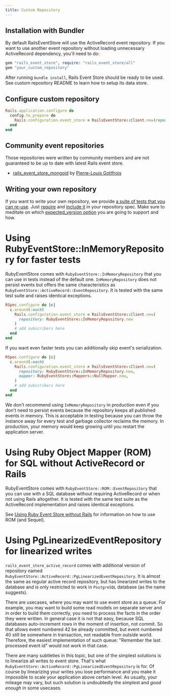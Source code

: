 ```yaml
---
title: Custom Repository
---
```


## Installation with Bundler

By default RailsEventStore will use the ActiveRecord event repository. If you want to use another event repository without loading unnecessary ActiveRecord dependency, you'll need to do:

```ruby
gem "rails_event_store", require: "rails_event_store/all"
gem "your_custom_repository"
```

After running `bundle install`, Rails Event Store should be ready to be used.
See custom repository README to learn how to setup its data store.

## Configure custom repository

```ruby
Rails.application.configure do
  config.to_prepare do
    Rails.configuration.event_store = RailsEventStore::Client.new(repository: YourCustomRepository.new)
  end
end
```

## Community event repositories

Those repositories were written by community members and are not guaranteed to be up to date with latest Rails event store.

- [rails_event_store_mongoid](https://github.com/gottfrois/rails_event_store_mongoid) by [Pierre-Louis Gottfrois](https://github.com/gottfrois)

## Writing your own repository

If you want to write your own repository, we provide [a suite of tests that you can re-use](https://github.com/RailsEventStore/rails_event_store/blob/master/ruby_event_store/lib/ruby_event_store/spec/event_repository_lint.rb). Just [require](https://github.com/RailsEventStore/rails_event_store/blob/a6ffb8a535373023296222bbbb5dd6ee131a6792/rails_event_store_active_record/spec/event_repository_spec.rb#L3) and [include it](https://github.com/RailsEventStore/rails_event_store/blob/a6ffb8a535373023296222bbbb5dd6ee131a6792/rails_event_store_active_record/spec/event_repository_spec.rb#L26) in your repository spec. Make sure to meditate on which [expected_version option](/docs/v2/expected_version//) you are going to support and how.

# Using RubyEventStore::InMemoryRepository for faster tests

RubyEventStore comes with `RubyEventStore::InMemoryRepository` that you can use in tests instead of the default one. `InMemoryRepository` does not persist events but offers the same characteristics as `RubyEventStore::ActiveRecord::EventRepository`. It is tested with the same test suite and raises identical exceptions.

```ruby
RSpec.configure do |c|
  c.around(:each)
    Rails.configuration.event_store = RailsEventStore::Client.new(
      repository: RubyEventStore::InMemoryRepository.new
    )
    # add subscribers here
  end
end
```

If you want even faster tests you can additionally skip event's serialization.

```ruby
RSpec.configure do |c|
  c.around(:each)
    Rails.configuration.event_store = RailsEventStore::Client.new(
      repository: RubyEventStore::InMemoryRepository.new,
      mapper: RubyEventStore::Mappers::NullMapper.new,
    )
    # add subscribers here
  end
end
```

We don't recommend using `InMemoryRepository` in production even if you don't need to persist events because the repository keeps all published events in memory. This is acceptable in testing because you can throw the instance away for every test and garbage collector reclaims the memory. In production, your memory would keep growing until you restart the application server.

# Using Ruby Object Mapper (ROM) for SQL without ActiveRecord or Rails

RubyEventStore comes with `RubyEventStore::ROM::EventRepository` that you can use with a SQL database without requiring ActiveRecord or when not using Rails altogether. It is tested with the same test suite as the ActiveRecord implementation and raises identical exceptions.

See [Using Ruby Event Store without Rails](https://railseventstore.org/docs/v2/without_rails//) for information on how to use ROM (and Sequel).

# Using PgLinearizedEventRepository for linearized writes

`rails_event_store_active_record` comes with additional version of repository named `RubyEventStore::ActiveRecord::PgLinearizedEventRepository`.
It is almost the same as regular active record repository, but has linearized writes to the database and is only restricted to work in `PostgreSQL` database (as the name suggests).

There are usecases, where you may want to use event store as a queue. For example, you may want to build some read models on separate server and in order to build them correctly, you need to process the facts in the order they were written. In general case it is not that easy, because SQL databases auto-increment rows in the moment of insertion, not commit. So that allows event numbered 42 be already committed, but event numbered 40 still be somewhere in transaction, not readable from outside world. Therefore, the easiest implementation of such queue: "Remember the last processed event id" would not work in that case.

There are many subtleties in this topic, but one of the simplest solutions is to linearize all writes to event store. That's what `RubyEventStore::ActiveRecord::PgLinearizedEventRepository` is for. Of course by linearizing your writes you lose performance and you make it impossible to scale your application above certain level. As usually, your mileage may vary, but such solution is undoubtedly the simplest and _good enough_ in some usecases.
